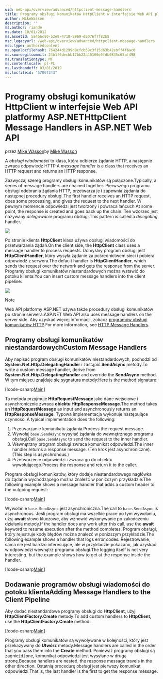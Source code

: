 ```yaml
---
uid: web-api/overview/advanced/httpclient-message-handlers
title: Programy obsługi komunikatów HttpClient w interfejsie Web API platformy ASP.NET | Dokumentacja firmy Microsoft
author: MikeWasson
description: ''
ms.author: riande
ms.date: 10/01/2012
ms.assetid: 5a4b6c80-b2e9-4710-8969-d5076f7f82b8
msc.legacyurl: /web-api/overview/advanced/httpclient-message-handlers
msc.type: authoredcontent
ms.openlocfilehash: 764244d1299d8cfcb59c3f15d63b42ebff4f6ac0
ms.sourcegitcommit: 24b1f6decbb17bb22a45166e5fdb0845c65af498
ms.translationtype: MT
ms.contentlocale: pl-PL
ms.lasthandoff: 03/01/2019
ms.locfileid: "57067343"
---
```

<a name="httpclient-message-handlers-in-aspnet-web-api"></a><span data-ttu-id="e1759-102">Programy obsługi komunikatów HttpClient w interfejsie Web API platformy ASP.NET</span><span class="sxs-lookup"><span data-stu-id="e1759-102">HttpClient Message Handlers in ASP.NET Web API</span></span>
====================
<span data-ttu-id="e1759-103">przez [Mike Wasson](https://github.com/MikeWasson)</span><span class="sxs-lookup"><span data-stu-id="e1759-103">by [Mike Wasson](https://github.com/MikeWasson)</span></span>

<span data-ttu-id="e1759-104">A *obsługi wiadomości* to klasa, która odbierze żądanie HTTP, a następnie zwraca odpowiedź HTTP.</span><span class="sxs-lookup"><span data-stu-id="e1759-104">A *message handler* is a class that receives an HTTP request and returns an HTTP response.</span></span>

<span data-ttu-id="e1759-105">Zazwyczaj szereg programy obsługi komunikatów są połączone.</span><span class="sxs-lookup"><span data-stu-id="e1759-105">Typically, a series of message handlers are chained together.</span></span> <span data-ttu-id="e1759-106">Pierwszego programu obsługi odebrania żądania HTTP, przetwarza je i zapewnia żądania do następnej procedury obsługi.</span><span class="sxs-lookup"><span data-stu-id="e1759-106">The first handler receives an HTTP request, does some processing, and gives the request to the next handler.</span></span> <span data-ttu-id="e1759-107">W pewnym momencie odpowiedzi jest tworzony i powraca łańcuch.</span><span class="sxs-lookup"><span data-stu-id="e1759-107">At some point, the response is created and goes back up the chain.</span></span> <span data-ttu-id="e1759-108">Ten wzorzec jest nazywany *delegowanie* programu obsługi.</span><span class="sxs-lookup"><span data-stu-id="e1759-108">This pattern is called a *delegating* handler.</span></span>

![](httpclient-message-handlers/_static/image1.png)

<span data-ttu-id="e1759-109">Po stronie klienta **HttpClient** klasa używa obsługi wiadomości do przetwarzania żądań.</span><span class="sxs-lookup"><span data-stu-id="e1759-109">On the client side, the **HttpClient** class uses a message handler to process requests.</span></span> <span data-ttu-id="e1759-110">Domyślny program obsługi jest **HttpClientHandler**, który wysyła żądanie za pośrednictwem sieci i pobiera odpowiedź z serwera.</span><span class="sxs-lookup"><span data-stu-id="e1759-110">The default handler is **HttpClientHandler**, which sends the request over the network and gets the response from the server.</span></span> <span data-ttu-id="e1759-111">Programy obsługi komunikatów niestandardowych można wstawić do potoku klienta:</span><span class="sxs-lookup"><span data-stu-id="e1759-111">You can insert custom message handlers into the client pipeline:</span></span>

![](httpclient-message-handlers/_static/image2.png)

> [!NOTE]
> <span data-ttu-id="e1759-112">Web API platformy ASP.NET używa także procedury obsługi komunikatów po stronie serwera.</span><span class="sxs-lookup"><span data-stu-id="e1759-112">ASP.NET Web API also uses message handlers on the server side.</span></span> <span data-ttu-id="e1759-113">Aby uzyskać więcej informacji, zobacz [programów obsługi komunikatów HTTP](http-message-handlers.md).</span><span class="sxs-lookup"><span data-stu-id="e1759-113">For more information, see [HTTP Message Handlers](http-message-handlers.md).</span></span>


## <a name="custom-message-handlers"></a><span data-ttu-id="e1759-114">Programy obsługi komunikatów niestandardowych</span><span class="sxs-lookup"><span data-stu-id="e1759-114">Custom Message Handlers</span></span>

<span data-ttu-id="e1759-115">Aby napisać program obsługi komunikatów niestandardowych, pochodzi od **System.Net.Http.DelegatingHandler** i zastąpić **SendAsync** metody.</span><span class="sxs-lookup"><span data-stu-id="e1759-115">To write a custom message handler, derive from **System.Net.Http.DelegatingHandler** and override the **SendAsync** method.</span></span> <span data-ttu-id="e1759-116">W tym miejscu znajduje się sygnatura metody:</span><span class="sxs-lookup"><span data-stu-id="e1759-116">Here is the method signature:</span></span>

[!code-csharp[Main](httpclient-message-handlers/samples/sample1.cs)]

<span data-ttu-id="e1759-117">Ta metoda przyjmuje **HttpRequestMessage** jako dane wejściowe i asynchronicznie zwraca **obiektu HttpResponseMessage**.</span><span class="sxs-lookup"><span data-stu-id="e1759-117">The method takes an **HttpRequestMessage** as input and asynchronously returns an **HttpResponseMessage**.</span></span> <span data-ttu-id="e1759-118">Typowa implementacja wykonuje następujące czynności:</span><span class="sxs-lookup"><span data-stu-id="e1759-118">A typical implementation does the following:</span></span>

1. <span data-ttu-id="e1759-119">Przetwarzanie komunikatu żądania.</span><span class="sxs-lookup"><span data-stu-id="e1759-119">Process the request message.</span></span>
2. <span data-ttu-id="e1759-120">Wywołaj `base.SendAsync` wysyłać żądania do wewnętrznego programu obsługi.</span><span class="sxs-lookup"><span data-stu-id="e1759-120">Call `base.SendAsync` to send the request to the inner handler.</span></span>
3. <span data-ttu-id="e1759-121">Wewnętrzny program obsługi zwraca komunikat odpowiedzi.</span><span class="sxs-lookup"><span data-stu-id="e1759-121">The inner handler returns a response message.</span></span> <span data-ttu-id="e1759-122">(Ten krok jest asynchroniczne).</span><span class="sxs-lookup"><span data-stu-id="e1759-122">(This step is asynchronous.)</span></span>
4. <span data-ttu-id="e1759-123">Przetworzenie odpowiedzi i zwraca go do obiektu wywołującego.</span><span class="sxs-lookup"><span data-stu-id="e1759-123">Process the response and return it to the caller.</span></span>

<span data-ttu-id="e1759-124">Program obsługi komunikatów, który dodaje niestandardowego nagłówka do żądania wychodzącego można znaleźć w poniższym przykładzie:</span><span class="sxs-lookup"><span data-stu-id="e1759-124">The following example shows a message handler that adds a custom header to the outgoing request:</span></span>

[!code-csharp[Main](httpclient-message-handlers/samples/sample2.cs)]

<span data-ttu-id="e1759-125">Wywołanie `base.SendAsync` jest asynchroniczna.</span><span class="sxs-lookup"><span data-stu-id="e1759-125">The call to `base.SendAsync` is asynchronous.</span></span> <span data-ttu-id="e1759-126">Jeśli program obsługi ma wszelkie prace po tym wywołaniu, użyj **await** słowo kluczowe, aby wznowić wykonywanie po zakończeniu działania metody.</span><span class="sxs-lookup"><span data-stu-id="e1759-126">If the handler does any work after this call, use the **await** keyword to resume execution after the method completes.</span></span> <span data-ttu-id="e1759-127">Program obsługi, który rejestruje kody błędów można znaleźć w poniższym przykładzie.</span><span class="sxs-lookup"><span data-stu-id="e1759-127">The following example shows a handler that logs error codes.</span></span> <span data-ttu-id="e1759-128">Rejestrowanie, sama nie jest bardzo interesujące, ale w przykładzie pokazano, jak uzyskać w odpowiedzi wewnątrz programu obsługi.</span><span class="sxs-lookup"><span data-stu-id="e1759-128">The logging itself is not very interesting, but the example shows how to get at the response inside the handler.</span></span>

[!code-csharp[Main](httpclient-message-handlers/samples/sample3.cs?highlight=10,13)]

## <a name="adding-message-handlers-to-the-client-pipeline"></a><span data-ttu-id="e1759-129">Dodawanie programów obsługi wiadomości do potoku klienta</span><span class="sxs-lookup"><span data-stu-id="e1759-129">Adding Message Handlers to the Client Pipeline</span></span>

<span data-ttu-id="e1759-130">Aby dodać niestandardowe programy obsługi do **HttpClient**, użyj **HttpClientFactory.Create** metody:</span><span class="sxs-lookup"><span data-stu-id="e1759-130">To add custom handlers to **HttpClient**, use the **HttpClientFactory.Create** method:</span></span>

[!code-csharp[Main](httpclient-message-handlers/samples/sample4.cs)]

<span data-ttu-id="e1759-131">Programy obsługi komunikatów są wywoływane w kolejności, który jest przekazywany do **Utwórz** metody.</span><span class="sxs-lookup"><span data-stu-id="e1759-131">Message handlers are called in the order that you pass them into the **Create** method.</span></span> <span data-ttu-id="e1759-132">Ponieważ programy obsługi są zagnieżdżone, komunikat odpowiedzi jest wysyłane w drugą stronę.</span><span class="sxs-lookup"><span data-stu-id="e1759-132">Because handlers are nested, the response message travels in the other direction.</span></span> <span data-ttu-id="e1759-133">Ostatnią procedurę obsługi jest pierwszy komunikat odpowiedzi.</span><span class="sxs-lookup"><span data-stu-id="e1759-133">That is, the last handler is the first to get the response message.</span></span>
